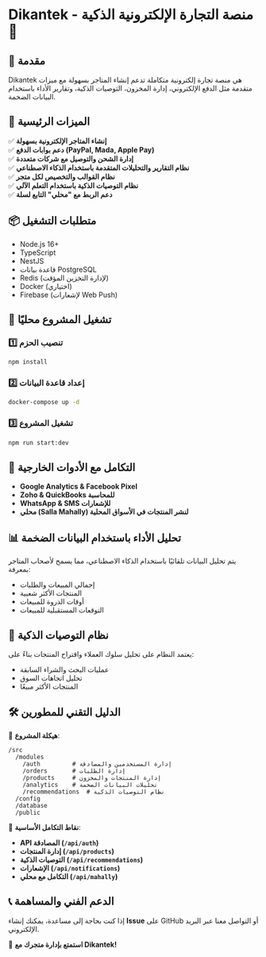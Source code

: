 # Dikantek - منصة التجارة الإلكترونية الذكية 🚀

## 📌 مقدمة
Dikantek هي منصة تجارة إلكترونية متكاملة تدعم إنشاء المتاجر بسهولة مع ميزات متقدمة مثل الدفع الإلكتروني، إدارة المخزون، التوصيات الذكية، وتقارير الأداء باستخدام البيانات الضخمة.

## 🎯 الميزات الرئيسية
✅ **إنشاء المتاجر الإلكترونية بسهولة**  
✅ **دعم بوابات الدفع (PayPal, Mada, Apple Pay)**  
✅ **إدارة الشحن والتوصيل مع شركات متعددة**  
✅ **نظام التقارير والتحليلات المتقدمة باستخدام الذكاء الاصطناعي**  
✅ **نظام القوالب والتخصيص لكل متجر**  
✅ **نظام التوصيات الذكية باستخدام التعلم الآلي**  
✅ **دعم الربط مع "محلي" التابع لسلة**  

## 📦 متطلبات التشغيل
- Node.js 16+
- TypeScript
- NestJS
- قاعدة بيانات PostgreSQL
- Redis (لإدارة التخزين المؤقت)
- Docker (اختياري)
- Firebase (لإشعارات Web Push)

## 🚀 تشغيل المشروع محليًا
### 1️⃣ **تنصيب الحزم**
```bash
npm install
```
### 2️⃣ **إعداد قاعدة البيانات**
```bash
docker-compose up -d
```
### 3️⃣ **تشغيل المشروع**
```bash
npm run start:dev
```

## 📡 **التكامل مع الأدوات الخارجية**
- **Google Analytics & Facebook Pixel**
- **Zoho & QuickBooks للمحاسبة**
- **WhatsApp & SMS للإشعارات**
- **محلي (Salla Mahally) لنشر المنتجات في الأسواق المحلية**

## 📊 **تحليل الأداء باستخدام البيانات الضخمة**
يتم تحليل البيانات تلقائيًا باستخدام الذكاء الاصطناعي، مما يسمح لأصحاب المتاجر بمعرفة:
- إجمالي المبيعات والطلبات
- المنتجات الأكثر شعبية
- أوقات الذروة للمبيعات
- التوقعات المستقبلية للمبيعات  

## 🤖 **نظام التوصيات الذكية**
يعتمد النظام على تحليل سلوك العملاء واقتراح المنتجات بناءً على:
- عمليات البحث والشراء السابقة
- تحليل اتجاهات السوق
- المنتجات الأكثر مبيعًا  

## 🛠 **الدليل التقني للمطورين**
🔹 **هيكلة المشروع**:
```
/src
  /modules
    /auth         # إدارة المستخدمين والمصادقة
    /orders       # إدارة الطلبات
    /products     # إدارة المنتجات والمخزون
    /analytics    # تحليلات البيانات الضخمة
    /recommendations  # نظام التوصيات الذكية
  /config
  /database
  /public
```

🔹 **نقاط التكامل الأساسية**:
- **API المصادقة (`/api/auth`)**
- **إدارة المنتجات (`/api/products`)**
- **التوصيات الذكية (`/api/recommendations`)**
- **الإشعارات (`/api/notifications`)**
- **التكامل مع محلي (`/api/mahally`)**  

## 📞 **الدعم الفني والمساهمة**
إذا كنت بحاجة إلى مساعدة، يمكنك إنشاء **Issue** على GitHub أو التواصل معنا عبر البريد الإلكتروني.

🚀 **استمتع بإدارة متجرك مع Dikantek!**
